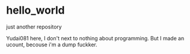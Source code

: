 # hello_world
just another repository

Yudai081 here, I don't next to nothing about programming.
But I made an ucount, becouse i'm a dump fuckker.
